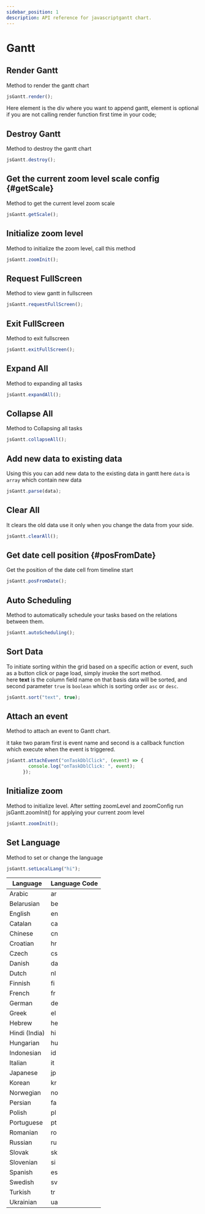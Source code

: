 ```yaml
---
sidebar_position: 1
description: API reference for javascriptgantt chart.
---
```


# Gantt

## Render Gantt

Method to render the gantt chart

```js title="render"
jsGantt.render();
```

Here element is the div where you want to append gantt,
element is optional if you are not calling render function first time in your code;

## Destroy Gantt

Method to destroy the gantt chart

```js title="destroy"
jsGantt.destroy();
```

## Get the current zoom level scale config {#getScale}

Method to get the current level zoom scale

```js title="getScale"
jsGantt.getScale();
```

## Initialize zoom level

Method to initialize the zoom level, call this method

```js title="zoomInit"
jsGantt.zoomInit();
```

## Request FullScreen

Method to view gantt in fullscreen

```js title="requestFullScreen"
jsGantt.requestFullScreen();
```

## Exit FullScreen

Method to exit fullscreen

```js title="exitFullScreen"
jsGantt.exitFullScreen();
```

## Expand All

Method to expanding all tasks

```js title="expandAll"
jsGantt.expandAll();
```

## Collapse All

Method to Collapsing all tasks

```js title="collapseAll"
jsGantt.collapseAll();
```

## Add new data to existing data

Using this you can add new data to the existing data in gantt
here `data` is `array` which contain new data

```js title="parse"
jsGantt.parse(data);
```

## Clear All

It clears the old data
use it only when you change the data from your side.

```js title="clearAll"
jsGantt.clearAll();
```

## Get date cell position {#posFromDate}

Get the position of the date cell from timeline start

```js title="posFromDate"
jsGantt.posFromDate();
```

## Auto Scheduling

Method to automatically schedule your tasks based on the relations between them.

```js title="autoScheduling"
jsGantt.autoScheduling();
```

## Sort Data

To initiate sorting within the grid based on a specific action or event, such as a button click or page load, simply invoke the sort method.  
here **text** is the column field name on that basis data will be sorted, and second parameter `true` is `boolean` which is sorting order `asc` or `desc`.

```js title="sort"
jsGantt.sort("text", true);
```

## Attach an event

Method to attach an event to Gantt chart.

it take two param first is event name and second is a callback function which execute when the event is triggered.

```js title="attachEvent"
jsGantt.attachEvent("onTaskDblClick", (event) => {
        console.log("onTaskDblClick: ", event);
      });
```

## Initialize zoom

Method to initialize level.
After setting zoomLevel and zoomConfig run jsGantt.zoomInit() for applying your current zoom level

```js title="zoomInit"
jsGantt.zoomInit();
```

## Set Language

Method to set or change the language

```js title="setLocalLang"
jsGantt.setLocalLang("hi");
```

| Language      | Language Code |
| ------------- | ------------- |
| Arabic        | ar            |
| Belarusian    | be            |
| English       | en            |
| Catalan       | ca            |
| Chinese       | cn            |
| Croatian      | hr            |
| Czech         | cs            |
| Danish        | da            |
| Dutch         | nl            |
| Finnish       | fi            |
| French        | fr            |
| German        | de            |
| Greek         | el            |
| Hebrew        | he            |
| Hindi (India) | hi            |
| Hungarian     | hu            |
| Indonesian    | id            |
| Italian       | it            |
| Japanese      | jp            |
| Korean        | kr            |
| Norwegian     | no            |
| Persian       | fa            |
| Polish        | pl            |
| Portuguese    | pt            |
| Romanian      | ro            |
| Russian       | ru            |
| Slovak        | sk            |
| Slovenian     | si            |
| Spanish       | es            |
| Swedish       | sv            |
| Turkish       | tr            |
| Ukrainian     | ua            |

